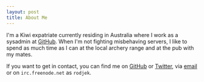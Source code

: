 ```yaml
---
layout: post
title: About Me
---
```


I'm a Kiwi expatriate currently residing in Australia where I work as a
sysadmin at [GitHub](http://github.com).  When I'm not fighting misbehaving
servers, I like to spend as much time as I can at the local archery range and
at the pub with my mates.

If you want to get in contact, you can find me on 
[GitHub](http://github.com/rodjek) or [Twitter](http://twitter.com/rodjek),
via [email](mailto:tim@sharpe.id.au) or on `irc.freenode.net` as `rodjek`.
